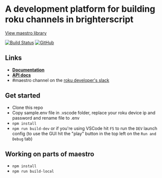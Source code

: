 # A development platform for building roku channels in brighterscript

[View maestro library](https://github.com/georgejecook/maestro-roku)

[![Build Status](https://img.shields.io/github/actions/workflow/status/georgejecook/maestro-roku-sample/build.yml?logo=github&branch=master)](https://github.com/georgejecook/maestro-roku-sample/actions/workflows/build.yml)
[![GitHub](https://img.shields.io/github/release/georgejecook/maestro-roku-sample.svg?style=flat-square)](https://github.com/georgejecook/maestro-roku-sample/releases)

## Links
 - **[Documentation]([docs/index.md](https://github.com/georgejecook/maestro-roku/blob/master/docs/index.md))**
 - **[API docs](https://github.com/georgejecook/maestro-roku/blob/master/docs/API-Docs.md)**
 - \#maestro channel on the [roku developer's slack](https://join.slack.com/t/rokudevelopers/shared_invite/enQtMzgyODg0ODY0NDM5LTc2ZDdhZWI2MDBmYjcwYTk5MmE1MTYwMTA2NGVjZmJiNWM4ZWY2MjY1MDY0MmViNmQ1ZWRmMWUzYTVhNzJiY2M)

## Get started

 - Clone this repo
 - Copy sample.env file in .vscode folder, replace your roku device ip and password and rename file to .env
 - `npm install`
 - `npm run build-dev` or if you're using VSCode hit `F5` to run the `DEV` launch config (to use the GUI hit the "play" button in the top left on the `Run and Debug` tab)

## Working on parts of maestro
 - `npm install`
 - `npm run build-local`
